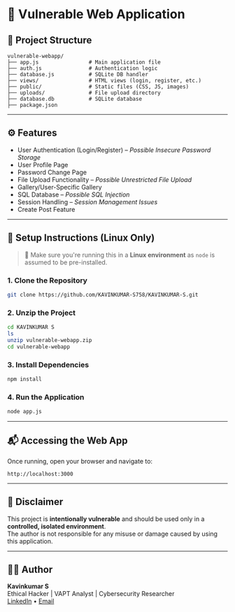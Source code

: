 # 🔐 Vulnerable Web Application

## 📂 Project Structure

```
vulnerable-webapp/
├── app.js                # Main application file
├── auth.js               # Authentication logic
├── database.js           # SQLite DB handler
├── views/                # HTML views (login, register, etc.)
├── public/               # Static files (CSS, JS, images)
├── uploads/              # File upload directory
├── database.db           # SQLite database
├── package.json
```

---

## ⚙️ Features 

- User Authentication (Login/Register) – *Possible Insecure Password Storage*
- User Profile Page
- Password Change Page
- File Upload Functionality – *Possible Unrestricted File Upload*
- Gallery/User-Specific Gallery
- SQL Database – *Possible SQL Injection*
- Session Handling – *Session Management Issues*
-  Create Post Feature

---

## 🚀 Setup Instructions (Linux Only)

> 📌 Make sure you're running this in a **Linux environment** as `node` is assumed to be pre-installed.

### 1. Clone the Repository
```bash
git clone https://github.com/KAVINKUMAR-S758/KAVINKUMAR-S.git
```

### 2. Unzip the Project
```bash
cd KAVINKUMAR S
ls
unzip vulnerable-webapp.zip
cd vulnerable-webapp
```

### 3. Install Dependencies
```bash
npm install
```

### 4. Run the Application
```bash
node app.js
```

---

## 📬 Accessing the Web App

Once running, open your browser and navigate to:

```
http://localhost:3000
```

---

## 📘 Disclaimer

This project is **intentionally vulnerable** and should be used only in a **controlled, isolated environment**.  
The author is not responsible for any misuse or damage caused by using this application.

---

## 🧑‍💻 Author

**Kavinkumar S**  
Ethical Hacker | VAPT Analyst | Cybersecurity Researcher  
[LinkedIn](www.linkedin.com/in/kavinkumar-s758) • [Email](mailto:kavinkumarkumar758@gmail.com)
```
